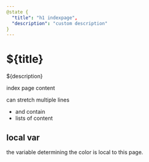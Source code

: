 ```yaml
---
@state {
  "title": "h1 indexpage",
  "description": "custom description"
}
---
```


# ${title}

${description}

index page content

can stretch multiple lines

- and contain
- lists of content

<Count state></Count>

## local var

the variable determining the color is local to this page.

<Outside state></Outside>
